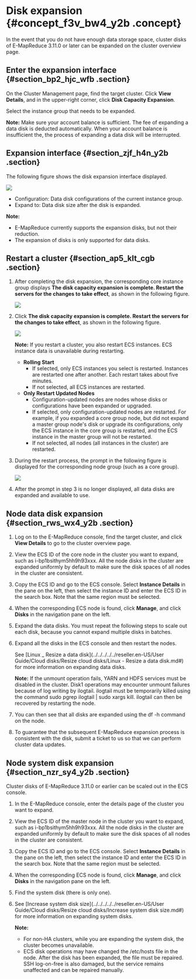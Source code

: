 # Disk expansion {#concept_f3v_bw4_y2b .concept}

In the event that you do not have enough data storage space, cluster disks of E-MapReduce 3.11.0 or later can be expanded on the cluster overview page.

## Enter the expansion interface {#section_bp2_hjc_wfb .section}

On the Cluster Management page, find the target cluster. Click **View Details**, and in the upper-right corner, click **Disk Capacity Expansion**.

Select the instance group that needs to be expanded.

**Note:** Make sure your account balance is sufficient. The fee of expanding a data disk is deducted automatically. When your account balance is insufficient the, the process of expanding a data disk will be interrupted.

## Expansion interface {#section_zjf_h4n_y2b .section}

The following figure shows the disk expansion interface displayed.

![](http://static-aliyun-doc.oss-cn-hangzhou.aliyuncs.com/assets/img/17864/155012698032531_en-US.png)

-   Configuration: Data disk configurations of the current instance group.
-   Expand to: Data disk size after the disk is expanded.

**Note:** 

-   E-MapReduce currently supports the expansion disks, but not their reduction.
-   The expansion of disks is only supported for data disks.

## Restart a cluster {#section_ap5_klt_cgb .section}

1.  After completing the disk expansion, the corresponding core instance group displays **The disk capacity expansion is complete. Restart the servers for the changes to take effect**, as shown in the following figure.

    ![](http://static-aliyun-doc.oss-cn-hangzhou.aliyuncs.com/assets/img/17864/155012698034253_en-US.png)

2.  Click **The disk capacity expansion is complete. Restart the servers for the changes to take effect**, as shown in the following figure.

    ![](http://static-aliyun-doc.oss-cn-hangzhou.aliyuncs.com/assets/img/17864/155012698034254_en-US.png)

    **Note:** If you restart a cluster, you also restart ECS instances. ECS instance data is unavailable during restarting. 

    -   **Rolling Start**
        -   If selected, only ECS instances you select is restarted. Instances are restarted one after another. Each restart takes about five minutes.
        -   If not selected, all ECS instances are restarted.
    -   **Only Restart Updated Nodes**
        -   Configuration-updated nodes are nodes whose disks or configurations have been expanded or upgraded.
        -   If selected, only configuration-updated nodes are restarted. For example, if you expanded a core group node, but did not expand a master group node's disk or upgrade its configurations, only the ECS instance in the core group is restarted, and the ECS instance in the master group will not be restarted.
        -   If not selected, all nodes \(all instances in the cluster\) are restarted.
3.  During the restart process, the prompt in the following figure is displayed for the corresponding node group \(such as a core group\).  

    ![](http://static-aliyun-doc.oss-cn-hangzhou.aliyuncs.com/assets/img/17864/155012698034255_en-US.png)

4.  After the prompt in step 3 is no longer displayed, all data disks are expanded and available to use.

## Node data disk expansion {#section_rws_wx4_y2b .section}

1.  Log on to the E-MapReduce console, find the target cluster, and click **View Details** to go to the cluster overview page.
2.  View the ECS ID of the core node in the cluster you want to expand, such as i-bp1bsithym5hh9h93xxx. All the node disks in the cluster are expanded uniformly by default to make sure the disk spaces of all nodes in the cluster are consistent.
3.  Copy the ECS ID and go to the ECS console. Select **Instance Details** in the pane on the left, then select the instance ID and enter the ECS ID in the search box. Note that the same region must be selected.
4.  When the corresponding ECS node is found, click **Manage**, and click **Disks** in the navigation pane on the left.
5.  Expand the data disks. You must repeat the following steps to scale out each disk, because you cannot expand multiple disks in batches.
6.  Expand all the disks in the ECS console and then restart the nodes.

    See [Linux \_ Resize a data disk](../../../../../reseller.en-US/User Guide/Cloud disks/Resize cloud disks/Linux - Resize a data disk.md#) for more information on expanding data disks.

    **Note:** If the unmount operation fails, YARN and HDFS services must be disabled in the cluster. Disk1 operations may encounter unmount failures because of log writing by ilogtail. ilogtail must be temporarily killed using the command sudo pgrep ilogtail | sudo xargs kill. ilogtail can then be recovered by restarting the node.

7.  You can then see that all disks are expanded using the df -h command on the node.
8.  To guarantee that the subsequent E-MapReduce expansion process is consistent with the disk, submit a ticket to us so that we can perform cluster data updates.

## Node system disk expansion {#section_nzr_sy4_y2b .section}

Cluster disks of E-MapReduce 3.11.0 or earlier can be scaled out in the ECS console.

1.  In the E-MapReduce console, enter the details page of the cluster you want to expand.
2.  View the ECS ID of the master node in the cluster you want to expand, such as i-bp1bsithym5hh9h93xxx. All the node disks in the cluster are expanded uniformly by default to make sure the disk spaces of all nodes in the cluster are consistent.
3.  Copy the ECS ID and go to the ECS console. Select **Instance Details** in the pane on the left, then select the instance ID and enter the ECS ID in the search box. Note that the same region must be selected.
4.  When the corresponding ECS node is found, click **Manage**, and click **Disks** in the navigation pane on the left.
5.  Find the system disk \(there is only one\).
6.  See [Increase system disk size](../../../../../reseller.en-US/User Guide/Cloud disks/Resize cloud disks/Increase system disk size.md#) for more information on expanding system disks.

    **Note:** 

    -   For non-HA clusters, while you are expanding the system disk, the cluster becomes unavailable.
    -   ECS disk operations may have changed the /etc/hosts file in the node. After the disk has been expanded, the file must be repaired. SSH log-on-free is also damaged, but the service remains unaffected and can be repaired manually.

